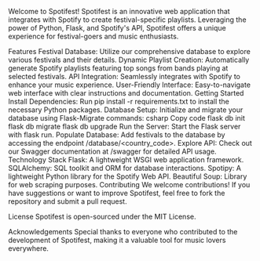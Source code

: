 
Welcome to Spotifest!
Spotifest is an innovative web application that integrates with Spotify to create festival-specific playlists. Leveraging the power of Python, Flask, and Spotify's API, Spotifest offers a unique experience for festival-goers and music enthusiasts.

Features
Festival Database: Utilize our comprehensive database to explore various festivals and their details.
Dynamic Playlist Creation: Automatically generate Spotify playlists featuring top songs from bands playing at selected festivals.
API Integration: Seamlessly integrates with Spotify to enhance your music experience.
User-Friendly Interface: Easy-to-navigate web interface with clear instructions and documentation.
Getting Started
Install Dependencies: Run pip install -r requirements.txt to install the necessary Python packages.
Database Setup: Initialize and migrate your database using Flask-Migrate commands:
csharp
Copy code
flask db init
flask db migrate
flask db upgrade
Run the Server: Start the Flask server with flask run.
Populate Database: Add festivals to the database by accessing the endpoint /database/<country_code>.
Explore API: Check out our Swagger documentation at /swagger for detailed API usage.
Technology Stack
Flask: A lightweight WSGI web application framework.
SQLAlchemy: SQL toolkit and ORM for database interactions.
Spotipy: A lightweight Python library for the Spotify Web API.
Beautiful Soup: Library for web scraping purposes.
Contributing
We welcome contributions! If you have suggestions or want to improve Spotifest, feel free to fork the repository and submit a pull request.

License
Spotifest is open-sourced under the MIT License.

Acknowledgements
Special thanks to everyone who contributed to the development of Spotifest, making it a valuable tool for music lovers everywhere.
